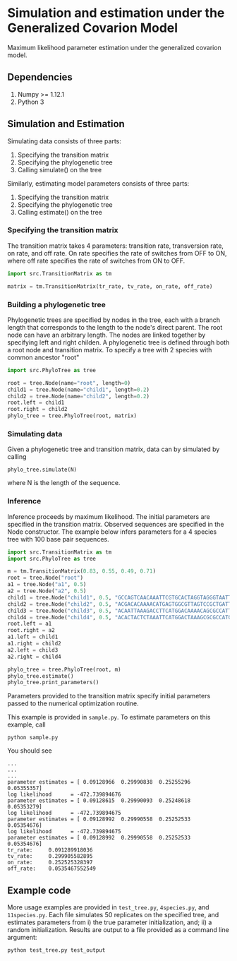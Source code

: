 # Simulation and estimation under the Generalized Covarion Model

Maximum likelihood parameter estimation under the generalized covarion model.

## Dependencies
1. Numpy >= 1.12.1
2. Python 3

## Simulation and Estimation
Simulating data consists of three parts:

1. Specifying the transition matrix
2. Specifying the phylogenetic tree
3. Calling simulate() on the tree

Similarly, estimating model parameters consists of three parts:

1. Specifying the transition matrix
2. Specifying the phylogenetic tree
3. Calling estimate() on the tree

### Specifying the transition matrix
The transition matrix takes 4 parameters: transition rate, transversion rate, on rate, and off rate. On rate specifies the rate of switches from OFF to ON, where off rate specifies the rate of switches from ON to OFF.

```python
import src.TransitionMatrix as tm

matrix = tm.TransitionMatrix(tr_rate, tv_rate, on_rate, off_rate)
```


### Building a phylogenetic tree
Phylogenetic trees are specified by nodes in the tree, each with a branch length that corresponds to the length to the node's direct parent. The root node can have an arbitrary length. The nodes are linked together by specifying left and right childen. A phylogenetic tree is defined through both a root node and transition matrix. To specify a tree with 2 species with common ancestor "root" 

```python
import src.PhyloTree as tree

root = tree.Node(name="root", length=0)
child1 = tree.Node(name="child1", length=0.2)
child2 = tree.Node(name="child2", length=0.2)
root.left = child1
root.right = child2
phylo_tree = tree.PhyloTree(root, matrix)
```

### Simulating data
Given a phylogenetic tree and transition matrix, data can by simulated by calling

```
phylo_tree.simulate(N)
```
where N is the length of the sequence.

### Inference
Inference proceeds by maximum likelihood. The initial parameters are specified in the transition matrix. Observed sequences are specified in the Node constructor. The example below infers parameters for a 4 species tree with 100 base pair sequences.

```python
import src.TransitionMatrix as tm
import src.PhyloTree as tree

m = tm.TransitionMatrix(0.83, 0.55, 0.49, 0.71)
root = tree.Node("root")
a1 = tree.Node("a1", 0.5)
a2 = tree.Node("a2", 0.5)
child1 = tree.Node("child1", 0.5, "GCCAGTCAACAAATTCGTGCACTAGGTAGGGTAATTTCCCCAGTCCTTAGTTCGCTACAAACTTCTTAACCATGATTAAGCCCTGGATTTGCTCAATACG")
child2 = tree.Node("child2", 0.5, "ACGACACAAAACATGAGTGGCGTTAGTCCGCTGATTTCCCTAGGCCTTATATTGCTACGGTCGTGTGCACCATGATCTTATAGAGGATTAACGGAATACG")
child3 = tree.Node("child3", 0.5, "ACAATTAAAGACCTTCATGGACAAAACAGCGCCATTTGATTTCTCGTCCGTTTATACCCCTGCTCAGAGCGCTGACTTACAGATGCAGTGGCTGCAACCC")
child4 = tree.Node("child4", 0.5, "ACACTACTCTAAATTCATGGACTAAAGCGCGCCATGTGATTTGTGGTCCTTTGATTACCATGATCTTTGCCCTGAACTACGGATGCATGGGCTGCTAAAG")
root.left = a1
root.right = a2
a1.left = child1
a1.right = child2
a2.left = child3
a2.right = child4

phylo_tree = tree.PhyloTree(root, m)
phylo_tree.estimate()
phylo_tree.print_parameters()
```

Parameters provided to the transition matrix specify initial parameters passed to the numerical optimization routine.

This example is provided in ```sample.py```. To estimate parameters on this example, call

```python sample.py```

You should see

```
...
...
...
parameter estimates = [ 0.09128966  0.29990838  0.25255296  0.05355357]
log likelihood      = -472.739894676
parameter estimates = [ 0.09128615  0.29990093  0.25248618  0.05353279]
log likelihood      = -472.739894675
parameter estimates = [ 0.09128992  0.29990558  0.25252533  0.05354676]
log likelihood      = -472.739894675
parameter estimates = [ 0.09128992  0.29990558  0.25252533  0.05354676]
tr_rate:	 0.091289918036
tv_rate:	 0.299905582895
on_rate:	 0.252525328397
off_rate:	 0.0535467552549
```

## Example code
More usage examples are provided in ```test_tree.py```, ```4species.py```, and ```11species.py```. Each file simulates 50 replicates on the specified tree, and estimates parameters from i) the true parameter initialization, and; ii) a random initialization. Results are output to a file provided as a command line argument:

```
python test_tree.py test_output
```